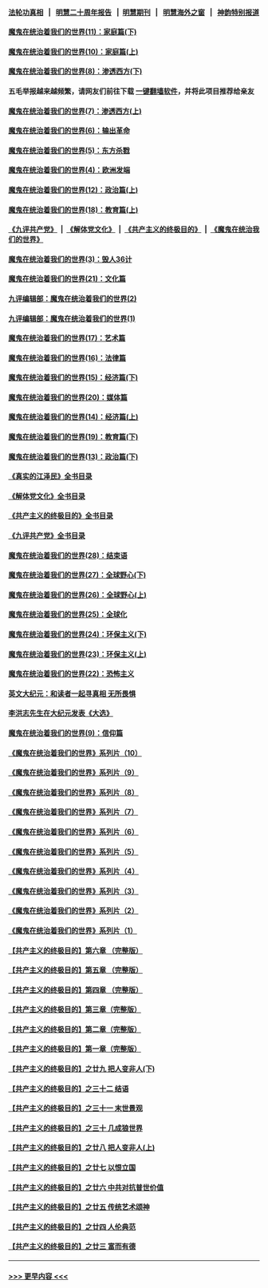 #### [法轮功真相](https://github.com/gfw-breaker/truth/blob/master/README.md?t=0) &nbsp;&nbsp;|&nbsp;&nbsp; [明慧二十周年报告](https://github.com/gfw-breaker/mh-reports/blob/master/README.md?t=0) &nbsp;&nbsp;|&nbsp;&nbsp;[明慧期刊](https://github.com/gfw-breaker/mh-qikan) &nbsp;&nbsp;|&nbsp;&nbsp; [明慧海外之窗](https://github.com/gfw-breaker/mh-news/blob/master/README.md?t=0) &nbsp;&nbsp;|&nbsp;&nbsp; [神韵特别报道](https://github.com/gfw-breaker/mh-news/blob/master/shenyun.md?t=0)
#### [魔鬼在统治着我们的世界(11)：家庭篇(下)](../pages/nsc422/n10440961.md?t=12022202) 
#### [魔鬼在统治着我们的世界(10)：家庭篇(上)](../pages/nsc422/n10435448.md?t=12022202) 
#### [魔鬼在统治着我们的世界(8)：渗透西方(下)](../pages/nsc422/n10429603.md?t=12022202) 
#### 五毛举报越来越频繁，请网友们前往下载 [一键翻墙软件](https://github.com/gfw-breaker/ssr-accounts)，并将此项目推荐给亲友
#### [魔鬼在统治着我们的世界(7)：渗透西方(上)](../pages/nsc422/n10426013.md?t=12022202) 
#### [魔鬼在统治着我们的世界(6)：输出革命](../pages/nsc422/n10421536.md?t=12022202) 
#### [魔鬼在统治着我们的世界(5)：东方杀戮](../pages/nsc422/n10417707.md?t=12022202) 
#### [魔鬼在统治着我们的世界(4)：欧洲发端](../pages/nsc422/n10414890.md?t=12022202) 
#### [魔鬼在统治着我们的世界(12)：政治篇(上)](../pages/nsc422/n10444576.md?t=12022202) 
#### [魔鬼在统治着我们的世界(18)：教育篇(上)](../pages/nsc422/n10526970.md?t=12022202) 
#### [《九评共产党》](https://github.com/begood0513/9ping.md/blob/master/README.md) &nbsp;|&nbsp; [《解体党文化》](../../../../jtdwh.md/blob/master/README.md)  &nbsp;|&nbsp; [《共产主义的终极目的》](../../../../gczydzjmd.md/blob/master/README.md) &nbsp;|&nbsp; [《魔鬼在统治我们的世界》](../../../../mgztzwmdsj.md/blob/master/README.md) 
#### [魔鬼在统治着我们的世界(3)：毁人36计](../pages/nsc422/n10411583.md?t=12022202) 
#### [魔鬼在统治着我们的世界(21)：文化篇](../pages/nsc422/n10597706.md?t=12022202) 
#### [九评编辑部：魔鬼在统治着我们的世界(2)](../pages/nsc422/n10410036.md?t=12022202) 
#### [九评编辑部：魔鬼在统治着我们的世界(1)](../pages/nsc422/n10406825.md?t=12022202) 
#### [魔鬼在统治着我们的世界(17)：艺术篇](../pages/nsc422/n10499093.md?t=12022202) 
#### [魔鬼在统治着我们的世界(16)：法律篇](../pages/nsc422/n10485969.md?t=12022202) 
#### [魔鬼在统治着我们的世界(15)：经济篇(下)](../pages/nsc422/n10469975.md?t=12022202) 
#### [魔鬼在统治着我们的世界(20)：媒体篇](../pages/nsc422/n10586579.md?t=12022202) 
#### [魔鬼在统治着我们的世界(14)：经济篇(上)](../pages/nsc422/n10457370.md?t=12022202) 
#### [魔鬼在统治着我们的世界(19)：教育篇(下)](../pages/nsc422/n10564808.md?t=12022202) 
#### [魔鬼在统治着我们的世界(13)：政治篇(下)](../pages/nsc422/n10448270.md?t=12022202) 
#### [《真实的江泽民》全书目录](../pages/nsc422/n13721399.md?t=12022202) 
#### [《解体党文化》全书目录](../pages/nsc422/n13721157.md?t=12022202) 
#### [《共产主义的终极目的》全书目录](../pages/nsc422/n13721048.md?t=12022202) 
#### [《九评共产党》全书目录](../pages/nsc422/n13708085.md?t=12022202) 
#### [魔鬼在统治着我们的世界(28)：结束语](../pages/nsc422/n10936246.md?t=12022202) 
#### [魔鬼在统治着我们的世界(27)：全球野心(下)](../pages/nsc422/n10928319.md?t=12022202) 
#### [魔鬼在统治着我们的世界(26)：全球野心(上)](../pages/nsc422/n10900318.md?t=12022202) 
#### [魔鬼在统治着我们的世界(25)：全球化](../pages/nsc422/n10788205.md?t=12022202) 
#### [魔鬼在统治着我们的世界(24)：环保主义(下)](../pages/nsc422/n10695307.md?t=12022202) 
#### [魔鬼在统治着我们的世界(23)：环保主义(上)](../pages/nsc422/n10688613.md?t=12022202) 
#### [魔鬼在统治着我们的世界(22)：恐怖主义](../pages/nsc422/n10614727.md?t=12022202) 
#### [英文大纪元：和读者一起寻真相 无所畏惧](../pages/nsc422/n12542027.md?t=12022202) 
#### [李洪志先生在大纪元发表《大选》](../pages/nsc422/n12534746.md?t=12022202) 
#### [魔鬼在统治着我们的世界(9)：信仰篇](../pages/nsc422/n10432159.md?t=12022202) 
#### [《魔鬼在统治着我们的世界》系列片（10）](../pages/nsc422/n12292670.md?t=12022202) 
#### [《魔鬼在统治着我们的世界》系列片（9）](../pages/nsc422/n12290859.md?t=12022202) 
#### [《魔鬼在统治着我们的世界》系列片（8）](../pages/nsc422/n12287445.md?t=12022202) 
#### [《魔鬼在统治着我们的世界》系列片（7）](../pages/nsc422/n12283425.md?t=12022202) 
#### [《魔鬼在统治着我们的世界》系列片（6）](../pages/nsc422/n12282314.md?t=12022202) 
#### [《魔鬼在统治着我们的世界》系列片（5）](../pages/nsc422/n12281419.md?t=12022202) 
#### [《魔鬼在统治着我们的世界》系列片（4）](../pages/nsc422/n12274024.md?t=12022202) 
#### [《魔鬼在统治着我们的世界》系列片（3）](../pages/nsc422/n12271322.md?t=12022202) 
#### [《魔鬼在统治着我们的世界》系列片（2）](../pages/nsc422/n12269049.md?t=12022202) 
#### [《魔鬼在统治着我们的世界》系列片（1）](../pages/nsc422/n12267575.md?t=12022202) 
#### [【共产主义的终极目的】第六章 （完整版）](../pages/nsc422/n11428913.md?t=12022202) 
#### [【共产主义的终极目的】第五章 （完整版）](../pages/nsc422/n11428912.md?t=12022202) 
#### [【共产主义的终极目的】第四章 （完整版）](../pages/nsc422/n11428907.md?t=12022202) 
#### [【共产主义的终极目的】第三章（完整版）](../pages/nsc422/n11428848.md?t=12022202) 
#### [【共产主义的终极目的】第二章（完整版）](../pages/nsc422/n11428831.md?t=12022202) 
#### [【共产主义的终极目的】第一章（完整版）](../pages/nsc422/n11417651.md?t=12022202) 
#### [【共产主义的终极目的】之廿九 把人变非人(下)](../pages/nsc422/n11344140.md?t=12022202) 
#### [【共产主义的终极目的】之三十二 结语](../pages/nsc422/n11360535.md?t=12022202) 
#### [【共产主义的终极目的】之三十一 末世景观](../pages/nsc422/n11351129.md?t=12022202) 
#### [【共产主义的终极目的】之三十 几成狼世界](../pages/nsc422/n11348280.md?t=12022202) 
#### [【共产主义的终极目的】之廿八 把人变非人(上)](../pages/nsc422/n11340492.md?t=12022202) 
#### [【共产主义的终极目的】之廿七 以恨立国](../pages/nsc422/n11336944.md?t=12022202) 
#### [【共产主义的终极目的】之廿六 中共对抗普世价值](../pages/nsc422/n11324785.md?t=12022202) 
#### [【共产主义的终极目的】之廿五 传统艺术颂神](../pages/nsc422/n11296396.md?t=12022202) 
#### [【共产主义的终极目的】之廿四 人伦典范](../pages/nsc422/n11296397.md?t=12022202) 
#### [【共产主义的终极目的】之廿三 富而有德](../pages/nsc422/n11283598.md?t=12022202) 

----
#### [ >>> 更早内容 <<< ](../indexes/nsc422-earlier.md)
